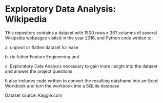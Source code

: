 # Exploratory Data Analysis: Wikipedia
This repository contains a dataset with 1500 rows x 367 columns of several Wikipedia webpages visited in the year 2016, and Python code written to:

a. unpivot or flatten dataset for ease 

b. do futher Feature Engineering and

c. Exploratory Data Analysis necessary to gain more insight into the dataset and answer the project questions.

It also includes code written to convert the resulting dataframe into an Excel Workbook and turn the workbook into a SQLite database

Dataset source: Kaggle.com
